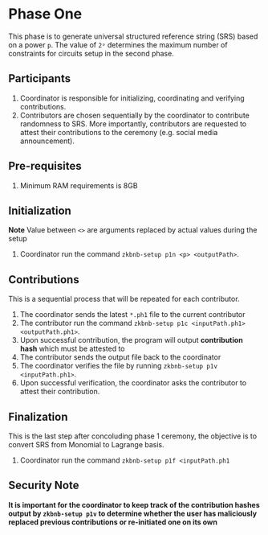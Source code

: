 # Phase One 

This phase is to generate universal structured reference string (SRS) based on a power `p`.
The value of `2ᵖ` determines the maximum number of constraints for circuits setup in the second phase.

## Participants
1. Coordinator is responsible for initializing, coordinating and verifying contributions.
2. Contributors are chosen sequentially by the coordinator to contribute randomness to SRS. More importantly, contributors are requested to attest their contributions to the ceremony (e.g. social media announcement).
## Pre-requisites
1. Minimum RAM requirements is 8GB

## Initialization
**Note** Value between `<>` are arguments replaced by actual values during the setup
1. Coordinator run the command `zkbnb-setup p1n <p> <outputPath>`.

## Contributions
This is a sequential process that will be repeated for each contributor.
1. The coordinator sends the latest ```*.ph1``` file to the current contributor
2. The contributor run the command `zkbnb-setup p1c <inputPath.ph1> <outputPath.ph1>`.
3. Upon successful contribution, the program will output **contribution hash** which must be attested to
4. The contributor sends the output file back to the coordinator
5. The coordinator verifies the file by running `zkbnb-setup p1v <inputPath.ph1>`. 
6. Upon successful verification, the coordinator asks the contributor to attest their contribution.

## Finalization
This is the last step after concoluding phase 1 ceremony, the objective is to convert SRS from Monomial to Lagrange basis. 
1. Coordinator run the command `zkbnb-setup p1f <inputPath.ph1`


## Security Note
**It is important for the coordinator to keep track of the contribution hashes output by `zkbnb-setup p1v` to determine whether the user has maliciously replaced previous contributions or re-initiated one on its own**
